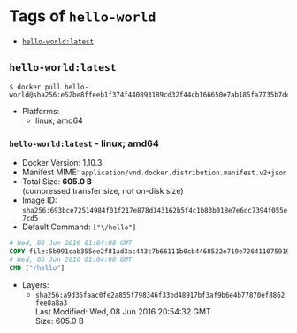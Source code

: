 <!-- THIS FILE IS GENERATED VIA '.template-helpers/generate-tag-details.pl' -->

# Tags of `hello-world`

-	[`hello-world:latest`](#hello-worldlatest)

## `hello-world:latest`

```console
$ docker pull hello-world@sha256:e52be8ffeeb1f374f440893189cd32f44cb166650e7ab185fa7735b7dc48d619
```

-	Platforms:
	-	linux; amd64

### `hello-world:latest` - linux; amd64

-	Docker Version: 1.10.3
-	Manifest MIME: `application/vnd.docker.distribution.manifest.v2+json`
-	Total Size: **605.0 B**  
	(compressed transfer size, not on-disk size)
-	Image ID: `sha256:693bce72514984f01f217e878d143162b5f4c1b83b018e7e6dc7394f055e7cd5`
-	Default Command: `["\/hello"]`

```dockerfile
# Wed, 08 Jun 2016 01:04:08 GMT
COPY file:5b991cab355ee2f81ad3ac443c7b66111b0cb4468522e719e726411075919a65 in /
# Wed, 08 Jun 2016 01:04:08 GMT
CMD ["/hello"]
```

-	Layers:
	-	`sha256:a9d36faac0fe2a855f798346f33bd48917bf3af9b6e4b77870ef8862fee8a8a3`  
		Last Modified: Wed, 08 Jun 2016 20:54:32 GMT  
		Size: 605.0 B
